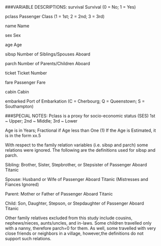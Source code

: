 ###VARIABLE DESCRIPTIONS:
survival        Survival
                (0 = No; 1 = Yes)
                
pclass          Passenger Class
                (1 = 1st; 2 = 2nd; 3 = 3rd)
                
name            Name

sex             Sex

age             Age

sibsp           Number of Siblings/Spouses Aboard

parch           Number of Parents/Children Aboard

ticket          Ticket Number

fare            Passenger Fare

cabin           Cabin

embarked        Port of Embarkation
                (C = Cherbourg; Q = Queenstown; S = Southampton)
                

###SPECIAL NOTES:
Pclass is a proxy for socio-economic status (SES)
 1st ~ Upper; 2nd ~ Middle; 3rd ~ Lower

Age is in Years; Fractional if Age less than One (1)
 If the Age is Estimated, it is in the form xx.5

With respect to the family relation variables (i.e. sibsp and parch)
some relations were ignored.  The following are the definitions used
for sibsp and parch.

Sibling:  Brother, Sister, Stepbrother, or Stepsister of Passenger Aboard Titanic

Spouse:   Husband or Wife of Passenger Aboard Titanic (Mistresses and Fiances Ignored)

Parent:   Mother or Father of Passenger Aboard Titanic

Child:    Son, Daughter, Stepson, or Stepdaughter of Passenger Aboard Titanic

Other family relatives excluded from this study include cousins, nephews/nieces, aunts/uncles, and in-laws. 
Some children travelled only with a nanny, therefore parch=0 for them. As well, some travelled with very close friends
or neighbors in a village, however,the definitions do not support such relations.
